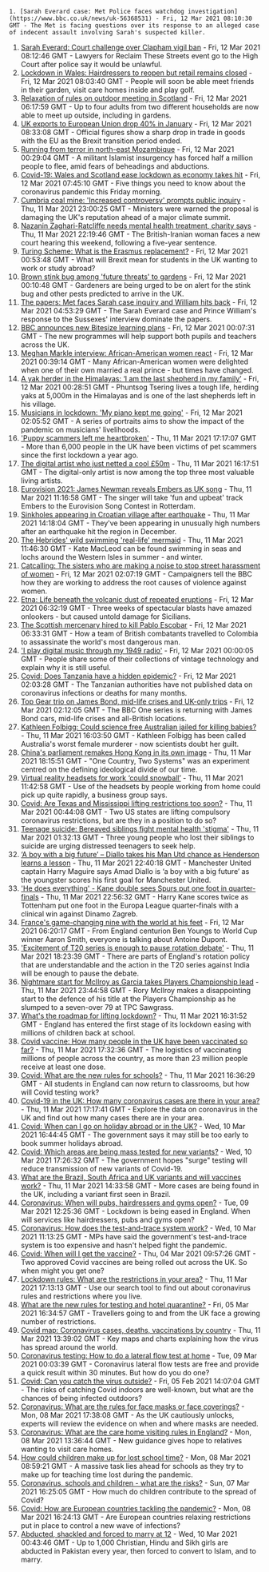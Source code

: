 
    1. [Sarah Everard case: Met Police faces watchdog investigation](https://www.bbc.co.uk/news/uk-56368531) - Fri, 12 Mar 2021 08:10:30 GMT - The Met is facing questions over its response to an alleged case of indecent assault involving Sarah's suspected killer.
1. [Sarah Everard: Court challenge over Clapham vigil ban](https://www.bbc.co.uk/news/uk-56367031) - Fri, 12 Mar 2021 08:12:46 GMT - Lawyers for Reclaim These Streets event go to the High Court after police say it would be unlawful.
1. [Lockdown in Wales: Hairdressers to reopen but retail remains closed](https://www.bbc.co.uk/news/uk-wales-56363367) - Fri, 12 Mar 2021 08:03:40 GMT - People will soon be able meet friends in their garden, visit care homes inside and play golf.
1. [Relaxation of rules on outdoor meeting in Scotland](https://www.bbc.co.uk/news/uk-scotland-56364826) - Fri, 12 Mar 2021 06:17:59 GMT - Up to four adults from two different households are now able to meet up outside, including in gardens.
1. [UK exports to European Union drop 40% in January](https://www.bbc.co.uk/news/business-56370690) - Fri, 12 Mar 2021 08:33:08 GMT - Official figures show a sharp drop in trade in goods with the EU as the Brexit transition period ended.
1. [Running from terror in north-east Mozambique](https://www.bbc.co.uk/news/world-africa-56365847) - Fri, 12 Mar 2021 00:29:04 GMT - A militant Islamist insurgency has forced half a million people to flee, amid fears of beheadings and abductions.
1. [Covid-19: Wales and Scotland ease lockdown as economy takes hit](https://www.bbc.co.uk/news/uk-56370356) - Fri, 12 Mar 2021 07:45:10 GMT - Five things you need to know about the coronavirus pandemic this Friday morning.
1. [Cumbria coal mine: 'Increased controversy' prompts public inquiry](https://www.bbc.co.uk/news/uk-politics-56364306) - Thu, 11 Mar 2021 23:00:25 GMT - Ministers were warned the proposal is damaging the UK's reputation ahead of a major climate summit.
1. [Nazanin Zaghari-Ratcliffe needs mental health treatment, charity says](https://www.bbc.co.uk/news/uk-56362220) - Thu, 11 Mar 2021 22:19:46 GMT - The British-Iranian woman faces a new court hearing this weekend, following a five-year sentence.
1. [Turing Scheme: What is the Erasmus replacement?](https://www.bbc.co.uk/news/education-47293927) - Fri, 12 Mar 2021 00:53:48 GMT - What will Brexit mean for students in the UK wanting to work or study abroad?
1. [Brown stink bug among 'future threats' to gardens](https://www.bbc.co.uk/news/science-environment-56366107) - Fri, 12 Mar 2021 00:10:48 GMT - Gardeners are being urged to be on alert for the stink bug and other pests predicted to arrive in the UK.
1. [The papers: Met faces Sarah case inquiry and William hits back](https://www.bbc.co.uk/news/blogs-the-papers-56368518) - Fri, 12 Mar 2021 04:53:29 GMT - The Sarah Everard case and Prince William's response to the Sussexes' interview dominate the papers.
1. [BBC announces new Bitesize learning plans](https://www.bbc.co.uk/news/education-56365733) - Fri, 12 Mar 2021 00:07:31 GMT - The new programmes will help support both pupils and teachers across the UK.
1. [Meghan Markle interview: African-American women react](https://www.bbc.co.uk/news/world-us-canada-56355705) - Fri, 12 Mar 2021 00:39:14 GMT - Many African-American women were delighted when one of their own married a real prince - but times have changed.
1. [A yak herder in the Himalayas: ‘I am the last shepherd in my family’](https://www.bbc.co.uk/news/world-asia-india-56355564) - Fri, 12 Mar 2021 00:28:51 GMT - Phuntsog Tsering lives a tough life, herding yaks at 5,000m in the Himalayas and is one of the last shepherds left in his village.
1. [Musicians in lockdown: 'My piano kept me going'](https://www.bbc.co.uk/news/in-pictures-56186505) - Fri, 12 Mar 2021 02:05:52 GMT - A series of portraits aims to show the impact of the pandemic on musicians' livelihoods.
1. ['Puppy scammers left me heartbroken'](https://www.bbc.co.uk/news/uk-56354154) - Thu, 11 Mar 2021 17:17:07 GMT - More than 6,000 people in the UK have been victims of pet scammers since the first lockdown a year ago.
1. [The digital artist who just netted a cool £50m](https://www.bbc.co.uk/news/technology-56362174) - Thu, 11 Mar 2021 16:17:51 GMT - The digital-only artist is now among the top three most valuable living artists.
1. [Eurovision 2021: James Newman reveals Embers as UK song](https://www.bbc.co.uk/news/newsbeat-56349129) - Thu, 11 Mar 2021 11:16:58 GMT - The singer will take 'fun and upbeat' track Embers to the Eurovision Song Contest in Rotterdam.
1. [Sinkholes appearing in Croatian village after earthquake](https://www.bbc.co.uk/news/world-europe-56359244) - Thu, 11 Mar 2021 14:18:04 GMT - They've been appearing in unusually high numbers after an earthquake hit the region in December.
1. [The Hebrides' wild swimming 'real-life' mermaid](https://www.bbc.co.uk/news/uk-scotland-highlands-islands-56359621) - Thu, 11 Mar 2021 11:46:30 GMT - Kate MacLeod can be found swimming in seas and lochs around the Western Isles in summer - and winter.
1. [Catcalling: The sisters who are making a noise to stop street harassment of women](https://www.bbc.co.uk/news/uk-56361419) - Fri, 12 Mar 2021 02:07:19 GMT - Campaigners tell the BBC how they are working to address the root causes of violence against women.
1. [Etna: Life beneath the volcanic dust of repeated eruptions](https://www.bbc.co.uk/news/world-europe-56344311) - Fri, 12 Mar 2021 06:32:19 GMT - Three weeks of spectacular blasts have amazed onlookers - but caused untold damage for Sicilians.
1. [The Scottish mercenary hired to kill Pablo Escobar](https://www.bbc.co.uk/news/uk-scotland-56332300) - Fri, 12 Mar 2021 06:33:31 GMT - How a team of British combatants travelled to Colombia to assassinate the world's most dangerous man.
1. ['I play digital music through my 1949 radio'](https://www.bbc.co.uk/news/business-56252465) - Fri, 12 Mar 2021 00:00:05 GMT - People share some of their collections of vintage technology and explain why it is still useful.
1. [Covid: Does Tanzania have a hidden epidemic?](https://www.bbc.co.uk/news/56242358) - Fri, 12 Mar 2021 02:03:28 GMT - The Tanzanian authorities have not published data on coronavirus infections or deaths for many months.
1. [Top Gear trio on James Bond, mid-life crises and UK-only trips](https://www.bbc.co.uk/news/entertainment-arts-56230566) - Fri, 12 Mar 2021 02:12:05 GMT - The BBC One series is returning with James Bond cars, mid-life crises and all-British locations.
1. [Kathleen Folbigg: Could science free Australian jailed for killing babies?](https://www.bbc.co.uk/news/world-australia-56355695) - Thu, 11 Mar 2021 16:03:50 GMT - Kathleen Folbigg has been called Australia's worst female murderer - now scientists doubt her guilt.
1. [China's parliament remakes Hong Kong in its own image](https://www.bbc.co.uk/news/world-asia-china-56364912) - Thu, 11 Mar 2021 18:15:51 GMT - "One Country, Two Systems" was an experiment centred on the defining ideological divide of our time.
1. [Virtual reality headsets for work ‘could snowball’](https://www.bbc.co.uk/news/business-56359061) - Thu, 11 Mar 2021 11:42:58 GMT - Use of the headsets by people working from home could pick up quite rapidly, a business group says.
1. [Covid: Are Texas and Mississippi lifting restrictions too soon?](https://www.bbc.co.uk/news/world-us-canada-56297329) - Thu, 11 Mar 2021 00:44:08 GMT - Two US states are lifting compulsory coronavirus restrictions, but are they in a position to do so?
1. [Teenage suicide: Bereaved siblings fight mental health 'stigma'](https://www.bbc.co.uk/news/uk-england-kent-56333571) - Thu, 11 Mar 2021 01:32:13 GMT - Three young people who lost their siblings to suicide are urging distressed teenagers to seek help.
1. [‘A boy with a big future’ – Diallo takes his Man Utd chance as Henderson learns a lesson](https://www.bbc.co.uk/sport/football/56368441) - Thu, 11 Mar 2021 22:40:18 GMT - Manchester United captain Harry Maguire says Amad Diallo is ‘a boy with a big future’ as the youngster scores his first goal for Manchester United.
1. ['He does everything' - Kane double sees Spurs put one foot in quarter-finals](https://www.bbc.co.uk/sport/football/56351374) - Thu, 11 Mar 2021 22:56:32 GMT - Harry Kane scores twice as Tottenham put one foot in the Europa League quarter-finals with a clinical win against Dinamo Zagreb.
1. [France's game-changing nine with the world at his feet](https://www.bbc.co.uk/sport/rugby-union/56364345) - Fri, 12 Mar 2021 06:20:17 GMT - From England centurion Ben Youngs to World Cup winner Aaron Smith, everyone is talking about Antoine Dupont.
1. ['Excitement of T20 series is enough to pause rotation debate'](https://www.bbc.co.uk/sport/cricket/56363463) - Thu, 11 Mar 2021 18:23:39 GMT - There are parts of England's rotation policy that are understandable and the action in the T20 series against India will be enough to pause the debate.
1. [Nightmare start for McIlroy as Garcia takes Players Championship lead](https://www.bbc.co.uk/sport/golf/56365272) - Thu, 11 Mar 2021 23:44:58 GMT - Rory McIlroy makes a disappointing start to the defence of his title at the Players Championship as he slumped to a seven-over 79 at TPC Sawgrass.
1. [What's the roadmap for lifting lockdown?](https://www.bbc.co.uk/news/explainers-52530518) - Thu, 11 Mar 2021 16:31:52 GMT - England has entered the first stage of its lockdown easing with millions of children back at school.
1. [Covid vaccine: How many people in the UK have been vaccinated so far?](https://www.bbc.co.uk/news/health-55274833) - Thu, 11 Mar 2021 17:32:36 GMT - The logistics of vaccinating millions of people across the country, as more than 23 million people receive at least one dose.
1. [Covid: What are the new rules for schools?](https://www.bbc.co.uk/news/education-51643556) - Thu, 11 Mar 2021 16:36:29 GMT - All students in England can now return to classrooms, but how will Covid testing work?
1. [Covid-19 in the UK: How many coronavirus cases are there in your area?](https://www.bbc.co.uk/news/uk-51768274) - Thu, 11 Mar 2021 17:17:41 GMT - Explore the data on coronavirus in the UK and find out how many cases there are in your area.
1. [Covid: When can I go on holiday abroad or in the UK?](https://www.bbc.co.uk/news/explainers-52646738) - Wed, 10 Mar 2021 16:44:45 GMT - The government says it may still be too early to book summer holidays abroad.
1. [Covid: Which areas are being mass tested for new variants?](https://www.bbc.co.uk/news/explainers-54872039) - Wed, 10 Mar 2021 17:26:32 GMT - The government hopes "surge" testing will reduce transmission of new variants of Covid-19.
1. [What are the Brazil, South Africa and UK variants and will vaccines work?](https://www.bbc.co.uk/news/health-55659820) - Thu, 11 Mar 2021 14:33:58 GMT - More cases are being found in the UK, including a variant first seen in Brazil.
1. [Coronavirus: When will pubs, hairdressers and gyms open?](https://www.bbc.co.uk/news/explainers-53349989) - Tue, 09 Mar 2021 12:25:36 GMT - Lockdown is being eased in England. When will services like hairdressers, pubs and gyms open?
1. [Coronavirus: How does the test-and-trace system work?](https://www.bbc.co.uk/news/explainers-52442754) - Wed, 10 Mar 2021 11:13:25 GMT - MPs have said the government's test-and-trace system is too expensive and hasn't helped fight the pandemic.
1. [Covid: When will I get the vaccine?](https://www.bbc.co.uk/news/health-55045639) - Thu, 04 Mar 2021 09:57:26 GMT - Two approved Covid vaccines are being rolled out across the UK. So when might you get one?
1. [Lockdown rules: What are the restrictions in your area?](https://www.bbc.co.uk/news/uk-54373904) - Thu, 11 Mar 2021 17:13:13 GMT - Use our search tool to find out about coronavirus rules and restrictions where you live.
1. [What are the new rules for testing and hotel quarantine?](https://www.bbc.co.uk/news/explainers-52544307) - Fri, 05 Mar 2021 16:34:57 GMT - Travellers going to and from the UK face a growing number of restrictions.
1. [Covid map: Coronavirus cases, deaths, vaccinations by country](https://www.bbc.co.uk/news/world-51235105) - Thu, 11 Mar 2021 13:39:02 GMT - Key maps and charts explaining how the virus has spread around the world.
1. [Coronavirus testing: How to do a lateral flow test at home](https://www.bbc.co.uk/news/health-56326456) - Tue, 09 Mar 2021 00:03:39 GMT - Coronavirus lateral flow tests are free and provide a quick result within 30 minutes. But how do you do one?
1. [Covid: Can you catch the virus outside?](https://www.bbc.co.uk/news/explainers-55680305) - Fri, 05 Feb 2021 14:07:04 GMT - The risks of catching Covid indoors are well-known, but what are the chances of being infected outdoors?
1. [Coronavirus: What are the rules for face masks or face coverings?](https://www.bbc.co.uk/news/health-51205344) - Mon, 08 Mar 2021 17:38:08 GMT - As the UK cautiously unlocks, experts will review the evidence on when and where masks are needed.
1. [Coronavirus: What are the care home visiting rules in England?](https://www.bbc.co.uk/news/explainers-53503712) - Mon, 08 Mar 2021 13:36:44 GMT - New guidance gives hope to relatives wanting to visit care homes.
1. [How could children make up for lost school time?](https://www.bbc.co.uk/news/explainers-55938837) - Mon, 08 Mar 2021 08:59:21 GMT - A massive task lies ahead for schools as they try to make up for teaching time lost during the pandemic.
1. [Coronavirus, schools and children - what are the risks?](https://www.bbc.co.uk/news/health-52003804) - Sun, 07 Mar 2021 16:25:05 GMT - How much do children contribute to the spread of Covid?
1. [Covid: How are European countries tackling the pandemic?](https://www.bbc.co.uk/news/explainers-53640249) - Mon, 08 Mar 2021 16:24:13 GMT - Are European countries relaxing restrictions put in place to control a new wave of infections?
1. [Abducted, shackled and forced to marry at 12](https://www.bbc.co.uk/news/stories-56337182) - Wed, 10 Mar 2021 00:43:46 GMT - Up to 1,000 Christian, Hindu and Sikh girls are abducted in Pakistan every year, then forced to convert to Islam, and to marry.

